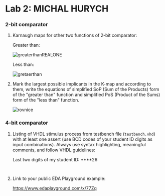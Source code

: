# Lab 2: MICHAL HURYCH

### 2-bit comparator

1. Karnaugh maps for other two functions of 2-bit comparator:

   Greater than:

   ![greaterthanREALONE](https://user-images.githubusercontent.com/124742913/220467617-44a99d4c-b79a-497c-bfce-ccc927f7210b.jpg)


   Less than:

   ![gretaerthan](https://user-images.githubusercontent.com/124742913/220467707-62b7fd1b-8691-487b-ba7a-42bccc8c32d5.jpg)


2. Mark the largest possible implicants in the K-map and according to them, write the equations of simplified SoP (Sum of the Products) form of the "greater than" function and simplified PoS (Product of the Sums) form of the "less than" function.

   ![rovnice](https://user-images.githubusercontent.com/124742913/220467749-a4a6d779-0164-4555-8b75-9ca4f96d1dd4.jpg)


### 4-bit comparator

1. Listing of VHDL stimulus process from testbench file (`testbench.vhd`) with at least one assert (use BCD codes of your student ID digits as input combinations). Always use syntax highlighting, meaningful comments, and follow VHDL guidelines:

   Last two digits of my student ID: ****26

```vhdl
    
```

2. Link to your public EDA Playground example:

   https://www.edaplayground.com/x/77Zq
